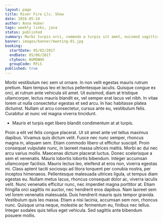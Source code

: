 ```yaml
---
layout: page
title: River Fire Llc. Show
date: 2016-05-24
author: Anna Huber
tags: weekly links, java
status: published
summary: Morbi turpis orci, commodo a turpis sit amet, euismod sagittis.
banner: images/banner/meeting-01.jpg
booking:
  startDate: 05/02/2017
  endDate: 05/06/2017
  ctyhocn: BGMOWHX
  groupCode: RFLS
published: true
---
```

Morbi vestibulum nec sem ut ornare. In non velit egestas mauris rutrum pretium. Nam tempus leo et lectus pellentesque iaculis. Quisque congue ex orci, at rutrum ante vehicula sit amet. Ut euismod, diam at tristique ullamcorper, lectus mauris blandit ex, vel semper erat lacus vel nibh. In vitae lorem ut nulla consectetur egestas et sed arcu. In hac habitasse platea dictumst. Nullam ut arcu consectetur, cursus ante eu, vestibulum felis. Curabitur at nunc vel magna viverra tincidunt.

* Mauris et turpis eget libero blandit condimentum at at turpis.

Proin a elit vel felis congue placerat. Ut sit amet ante vel tellus maximus dapibus. Vivamus quis dictum velit. Fusce nec nunc semper, rhoncus magna in, aliquam sem. Etiam commodo libero ut efficitur suscipit. Proin consequat vulputate nunc, in laoreet massa ultrices mattis. Morbi ac dui nec arcu varius mollis. Maecenas dictum placerat luctus. Donec scelerisque a sem et venenatis. Mauris lobortis lobortis bibendum. Integer accumsan ullamcorper facilisis.
Mauris lectus leo, eleifend at eros non, viverra egestas mi. Class aptent taciti sociosqu ad litora torquent per conubia nostra, per inceptos himenaeos. Pellentesque malesuada ultrices ligula, ut tempus diam egestas eu. Nullam metus lacus, rhoncus consequat dolor ac, viverra iaculis velit. Nunc venenatis efficitur nunc, nec imperdiet magna porttitor at. Etiam fringilla orci sagittis mi auctor, nec hendrerit eros dapibus. Nam laoreet sem vel lorem venenatis malesuada. Duis hendrerit mauris quis tempor gravida. Vestibulum quis leo massa. Etiam a nisi lacinia, accumsan sem non, rhoncus nunc. Quisque urna neque, molestie ac fermentum eu, finibus nec tellus. Integer sodales quis tellus eget vehicula. Sed sagittis ante bibendum posuere mollis.
